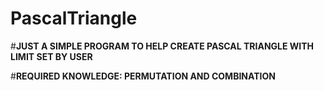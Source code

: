 # PascalTriangle
#****JUST A SIMPLE PROGRAM TO HELP CREATE PASCAL TRIANGLE WITH LIMIT SET BY USER****

#****REQUIRED KNOWLEDGE: PERMUTATION AND COMBINATION****

